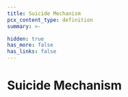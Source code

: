 ```yaml
---
title: Suicide Mechanism
pcx_content_type: definition
summary: >-

hidden: true
has_more: false
has_links: false
---
```


# Suicide Mechanism
